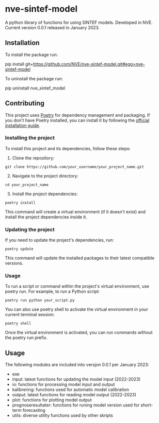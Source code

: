 # nve-sintef-model
A python library of functions for using SINTEF models.
Developed in NVE.
Current version 0.0.1 released in January 2023.

## Installation

To install the package run:

pip install git+https://github.com/NVE/nve-sintef-model.git#egg=nve-sintef-model

To uninstall the package run:

pip uninstall nve_sintef_model

## Contributing

This project uses [Poetry](https://python-poetry.org/) for dependency management and packaging. If you don't have Poetry installed, you can install it by following the [official installation guide](https://python-poetry.org/docs/#installation).

### Installing the project
To install this project and its dependencies, follow these steps:

1. Clone the repository:
```
git clone https://github.com/your_username/your_project_name.git

```
2. Navigate to the project directory:
```
cd your_project_name
```
3. Install the project dependencies:
```
poetry install
````

This command will create a virtual environment (if it doesn't exist) and install the project dependencies inside it.

### Updating the project
If you need to update the project's dependencies, run:
```
poetry update
```
This command will update the installed packages to their latest compatible versions.

### Usage
To run a script or command within the project's virtual environment, use poetry run. For example, to run a Python script:
```
poetry run python your_script.py
```
You can also use poetry shell to activate the virtual environment in your current terminal session:

```
poetry shell
```
Once the virtual environment is activated, you can run commands without the poetry run prefix.

## Usage

The following modules are included into versjon 0.0.1 per January 2023:
* exe
* input: latest functions for updating the model input (2022-2023)
* io: functions for processing model input and output
* kalibrering: functions used for automatic model calibration
* output: latest functions for reading model output (2022-2023)
* plot: functions for plotting model output
* prognoseresultater: functions for runing model version used for short-term forecasting
* utils: diverse utility functions used by other skripts


